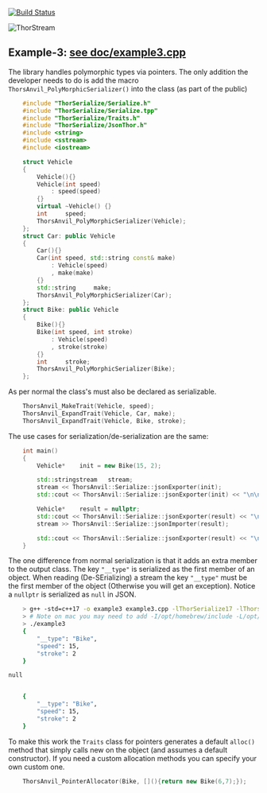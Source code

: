 [![Build Status](https://travis-ci.org/Loki-Astari/ThorsSerializer.svg?branch=master)](https://travis-ci.org/Loki-Astari/ThorsSerializer)

![ThorStream](../img/stream.jpg)

## Example-3: [see doc/example3.cpp](example3.cpp)
The library handles polymorphic types via pointers. The only addition the developer needs to do is add the macro `ThorsAnvil_PolyMorphicSerializer()` into the class (as part of the public) 

````c++
    #include "ThorSerialize/Serialize.h"
    #include "ThorSerialize/Serialize.tpp"
    #include "ThorSerialize/Traits.h"
    #include "ThorSerialize/JsonThor.h"
    #include <string>
    #include <sstream>
    #include <iostream>

    struct Vehicle
    {
        Vehicle(){}
        Vehicle(int speed)
            : speed(speed)
        {}
        virtual ~Vehicle() {}
        int     speed;
        ThorsAnvil_PolyMorphicSerializer(Vehicle);
    };
    struct Car: public Vehicle
    {
        Car(){}
        Car(int speed, std::string const& make)
            : Vehicle(speed)
            , make(make)
        {}
        std::string     make;
        ThorsAnvil_PolyMorphicSerializer(Car);
    };
    struct Bike: public Vehicle
    {
        Bike(){}
        Bike(int speed, int stroke)
            : Vehicle(speed)
            , stroke(stroke)
        {}
        int     stroke;
        ThorsAnvil_PolyMorphicSerializer(Bike);
    };
````

As per normal the class's must also be declared as serializable.
````c++
    ThorsAnvil_MakeTrait(Vehicle, speed);
    ThorsAnvil_ExpandTrait(Vehicle, Car, make);
    ThorsAnvil_ExpandTrait(Vehicle, Bike, stroke);
````

The use cases for serialization/de-serialization are the same:
````c++
    int main()
    {
        Vehicle*    init = new Bike(15, 2);

        std::stringstream   stream;
        stream << ThorsAnvil::Serialize::jsonExporter(init);
        std::cout << ThorsAnvil::Serialize::jsonExporter(init) << "\n\n";

        Vehicle*    result = nullptr;
        std::cout << ThorsAnvil::Serialize::jsonExporter(result) << "\n\n";
        stream >> ThorsAnvil::Serialize::jsonImporter(result);

        std::cout << ThorsAnvil::Serialize::jsonExporter(result) << "\n\n";
    }
````

The one difference from normal serialization is that it adds an extra member to the output class. The key `"__type"` is serialized as the first member of an object. When reading (De-SErializing) a stream the key `"__type"` must be the first member of the object (Otherwise you will get an exception). Notice a `nullptr` is serialized as `null` in JSON.

````bash
    > g++ -std=c++17 -o example3 example3.cpp -lThorSerialize17 -lThorsLogging17
    > # Note on mac you may need to add -I/opt/homebrew/include -L/opt/homebrew/lib/ on Mac's with M1 chip.
    > ./example3
    {
        "__type": "Bike",
        "speed": 15,
        "stroke": 2
    }

null


    {
        "__type": "Bike",
        "speed": 15,
        "stroke": 2
    }
````

To make this work the `Traits` class for pointers generates a default `alloc()` method that simply calls new on the object (and assumes a default constructor). If you need a custom allocation methods you can specify your own custom one.

````c++
    ThorsAnvil_PointerAllocator(Bike, [](){return new Bike(6,7);});
````
